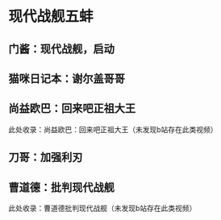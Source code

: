 # 现代战舰五蚌

## 门酱：现代战舰，启动

<BiliBili bvid="BV1yX4y1h7Yy" />

## 猫咪日记本：谢尔盖哥哥

<BiliBili bvid="BV1bX4y1p7mq" />

## 尚益欧巴：回来吧正祖大王

此处收录：尚益欧巴：回来吧正祖大王（未发现b站存在此类视频）

## 刀哥：加强利刃

<BiliBili bvid="BV1vK4y1q74p" />

## 曹道德：批判现代战舰

此处收录：曹道德批判现代战舰（未发现b站存在此类视频）
